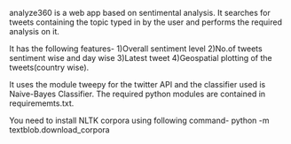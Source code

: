 analyze360 is a web app based on sentimental analysis. It searches for tweets containing the topic typed in by the user and performs the required analysis on it.

It has the following features-
    1)Overall sentiment level
    2)No.of tweets sentiment wise and day wise
    3)Latest tweet
    4)Geospatial plotting of the tweets(country wise).
    
It uses the module tweepy for the twitter API and the classifier used is Naive-Bayes Classifier.
The required python modules are contained in requirememts.txt.

You need to install NLTK corpora using following command-
   python -m textblob.download_corpora
   
   
